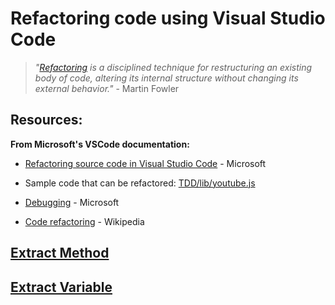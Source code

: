 # Refactoring code using Visual Studio Code

>_"[Refactoring](https://refactoring.com/) is a disciplined technique for restructuring an existing body of code, altering its internal structure without changing its external behavior."_ - Martin Fowler

## Resources:  

**From Microsoft's VSCode documentation:**  
- [Refactoring source code in Visual Studio Code](https://code.visualstudio.com/docs/editor/refactoring) - Microsoft  
- Sample code that can be refactored: [TDD/lib/youtube.js](https://github.com/insanity54/TDD/blob/42a3978940a75ff288a74656da6c0ba0d9506fce/lib/youtube.js)
- [Debugging](https://code.visualstudio.com/docs/editor/debugging) - Microsoft  


- [Code refactoring](https://en.wikipedia.org/wiki/Code_refactoring) - Wikipedia  


## [Extract Method](https://refactoring.com/catalog/extractFunction.html) 
 
## [Extract Variable](https://refactoring.com/catalog/extractVariable.html) 


